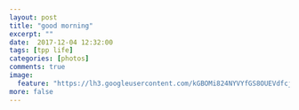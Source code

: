 ```yaml
---
layout: post
title: "good morning"
excerpt: ""
date:  2017-12-04 12:32:00
tags: [tpp life]
categories: [photos]
comments: true
image:
  feature: "https://lh3.googleusercontent.com/kGBOMi824NYVYfGS8OUEVdfcjgmlZtuW3kjQmlzRWYDEsnpVIccdMqqIoBEbpjwnZpY6E5Jwp-GRo6WkC5LsHiAmcoSA4x_WI3enCu7ZF6ncVjYWzs1wI7uPX5qD8jP3XZWOezkIoZynUqDAfwtq8ANCWiOvo9-aOf7i7kIC397a2QW__NhikPJaLE-Uc6cjqg4oFvtDFT-vpDuSe2MyhVcWRWPoHuUqRGERM97QZ5P2rONv1myfSrIKi16WbzXU4Vh1Fhga2v-tMcaHkeQek6oO9vKAosQ-3d4nFZu-hBwNj5hgMAwXB7ej7s_uksA1TMmv6mbpIvjUU7PgNIDL6vCNW1JQpVIa7tMODXbMvpx-t8YIeWj1Nx7EguargWWQDBmb9JdqhaF0-jfr6j_Bs4uSVhXcdauDh5eLgX9vdg1OXihI1nCbIN4v2PUjionaf7DwcoUtnochZNO1bmpwgiD8pGs0vNby9kBSM1liVmVjYsNXbDz6HTi8l6Cc0SB6DhxBx7LSeuP4MMoS7Tv74e30Wonqd-gXVVTsjGdvuIBCW2wGWmw4EzResMJ1d8eUEGc9jhU8c_puSql6pSx4f9AlqHgzZa45pYFa1dLuC7nTvvGfWiPu4hUp_1v2N0YmKFQP1jTNTzC8-Dpo22u8aaCq85VkhqJhHA=s720-no"
more: false
---
```



